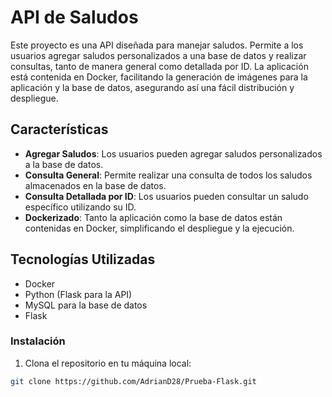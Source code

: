 # API de Saludos

Este proyecto es una API diseñada para manejar saludos. Permite a los usuarios agregar saludos personalizados a una base de datos y realizar consultas, tanto de manera general como detallada por ID. La aplicación está contenida en Docker, facilitando la generación de imágenes para la aplicación y la base de datos, asegurando así una fácil distribución y despliegue.

## Características

- **Agregar Saludos**: Los usuarios pueden agregar saludos personalizados a la base de datos.
- **Consulta General**: Permite realizar una consulta de todos los saludos almacenados en la base de datos.
- **Consulta Detallada por ID**: Los usuarios pueden consultar un saludo específico utilizando su ID.
- **Dockerizado**: Tanto la aplicación como la base de datos están contenidas en Docker, simplificando el despliegue y la ejecución.

## Tecnologías Utilizadas

- Docker
- Python (Flask para la API)
- MySQL para la base de datos
- Flask

### Instalación

1. Clona el repositorio en tu máquina local:

```bash
git clone https://github.com/AdrianD28/Prueba-Flask.git